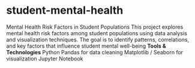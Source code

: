 # student-mental-health
Mental Health Risk Factors in Student Populations
This project explores mental health risk factors among student populations using data analysis and visualization techniques. The goal is to identify patterns, correlations, and key factors that influence student mental well-being
**Tools & Technologies**
Python
Pandas for data cleaning
Matplotlib / Seaborn for visualization
Jupyter Notebook
